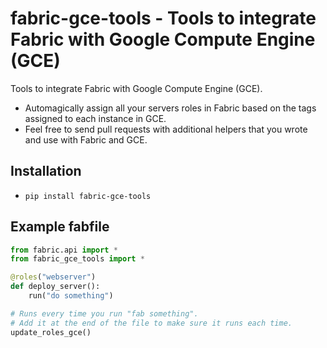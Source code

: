 # fabric-gce-tools - Tools to integrate Fabric with Google Compute Engine (GCE)

Tools to integrate Fabric with Google Compute Engine (GCE).

- Automagically assign all your servers roles in Fabric based on the tags assigned to each instance in GCE.
- Feel free to send pull requests with additional helpers that you wrote and use with Fabric and GCE.

## Installation
* `pip install fabric-gce-tools`

## Example fabfile
```python
from fabric.api import *
from fabric_gce_tools import *

@roles("webserver")
def deploy_server():
    run("do something")

# Runs every time you run "fab something".
# Add it at the end of the file to make sure it runs each time.
update_roles_gce()
```
